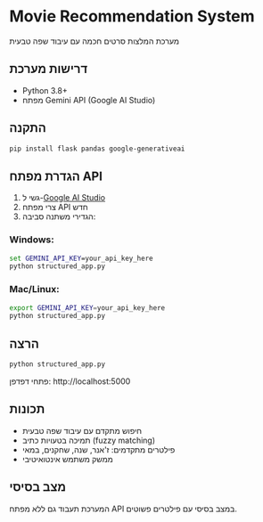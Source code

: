 # Movie Recommendation System
מערכת המלצות סרטים חכמה עם עיבוד שפה טבעית

## דרישות מערכת
- Python 3.8+
- מפתח Gemini API (Google AI Studio)

## התקנה
```bash
pip install flask pandas google-generativeai
```

## הגדרת מפתח API
1. גשי ל-[Google AI Studio](https://makersuite.google.com/app/apikey)
2. צרי מפתח API חדש
3. הגדירי משתנה סביבה:

### Windows:
```cmd
set GEMINI_API_KEY=your_api_key_here
python structured_app.py
```

### Mac/Linux:
```bash
export GEMINI_API_KEY=your_api_key_here
python structured_app.py
```

## הרצה
```bash
python structured_app.py
```
פתחי דפדפן: http://localhost:5000

## תכונות
- חיפוש מתקדם עם עיבוד שפה טבעית
- תמיכה בטעויות כתיב (fuzzy matching)
- פילטרים מתקדמים: ז'אנר, שנה, שחקנים, במאי
- ממשק משתמש אינטואיטיבי

## מצב בסיסי
המערכת תעבוד גם ללא מפתח API במצב בסיסי עם פילטרים פשוטים.